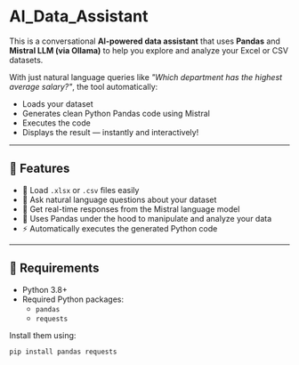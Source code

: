 # AI_Data_Assistant

This is a conversational **AI-powered data assistant** that uses **Pandas** and **Mistral LLM (via Ollama)** to help you explore and analyze your Excel or CSV datasets.

With just natural language queries like _"Which department has the highest average salary?"_, the tool automatically:
- Loads your dataset
- Generates clean Python Pandas code using Mistral
- Executes the code
- Displays the result — instantly and interactively!

---

## 🚀 Features

- 📂 Load `.xlsx` or `.csv` files easily  
- 💬 Ask natural language questions about your dataset  
- 🧠 Get real-time responses from the Mistral language model  
- 🐼 Uses Pandas under the hood to manipulate and analyze your data  
- ⚡ Automatically executes the generated Python code

---

## 🔧 Requirements

- Python 3.8+
- Required Python packages:
  - `pandas`
  - `requests`

Install them using:

```bash
pip install pandas requests
